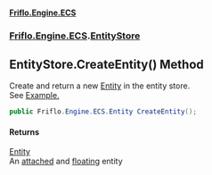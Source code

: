 #### [Friflo.Engine.ECS](index.md#'index')
### [Friflo.Engine.ECS](Friflo.Engine.ECS.md#'Friflo.Engine.ECS').[EntityStore](EntityStore.md#'Friflo.Engine.ECS.EntityStore')

## EntityStore.CreateEntity() Method

Create and return a new [Entity](Entity.md#'Friflo.Engine.ECS.Entity') in the entity store.<br/>
See <a href="https://github.com/friflo/Friflo.Json.Fliox/blob/main/Engine/README.md#entity">Example.</a>

```csharp
public Friflo.Engine.ECS.Entity CreateEntity();
```

#### Returns
[Entity](Entity.md#'Friflo.Engine.ECS.Entity')  
An [attached](StoreOwnership.md#Friflo.Engine.ECS.StoreOwnership.attached#'Friflo.Engine.ECS.StoreOwnership.attached') and [floating](TreeMembership.md#Friflo.Engine.ECS.TreeMembership.floating#'Friflo.Engine.ECS.TreeMembership.floating') entity